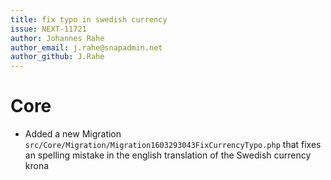 ```yaml
---
title: fix typo in swedish currency
issue: NEXT-11721
author: Johannes Rahe
author_email: j.rahe@snapadmin.net 
author_github: J.Rahe
---
```

# Core
*  Added a new Migration `src/Core/Migration/Migration1603293043FixCurrencyTypo.php` that fixes an spelling mistake in the english translation of the Swedish currency krona
